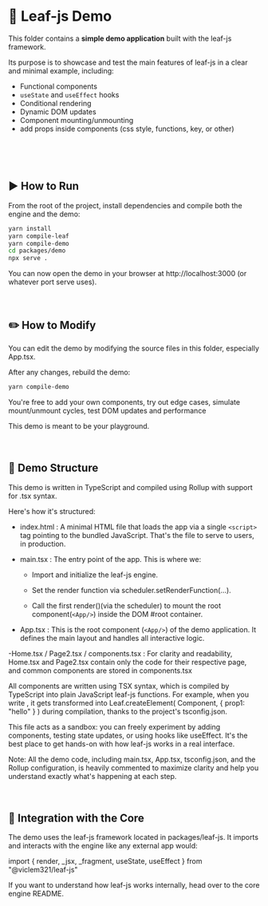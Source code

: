 # 🧪 Leaf-js Demo

This folder contains a **simple demo application** built with the leaf-js framework.

Its purpose is to showcase and test the main features of leaf-js in a clear and minimal example, including:

- Functional components
- `useState` and `useEffect` hooks
- Conditional rendering
- Dynamic DOM updates
- Component mounting/unmounting
- add props inside components (css style, functions, key, or other)

<br><br><br>





## ▶️ How to Run

From the root of the project, install dependencies and compile both the engine and the demo:

```bash
yarn install
yarn compile-leaf
yarn compile-demo
cd packages/demo
npx serve .
```

You can now open the demo in your browser at http://localhost:3000 (or whatever port serve uses).
<br><br><br>







## ✏️ How to Modify

You can edit the demo by modifying the source files in this folder, especially App.tsx.

After any changes, rebuild the demo:

```bash
yarn compile-demo
```

You're free to add your own components, try out edge cases, simulate mount/unmount cycles, test DOM updates and performance

This demo is meant to be your playground.
<br><br><br>







## 🔧 Demo Structure

This demo is written in TypeScript and compiled using Rollup with support for .tsx syntax.

Here's how it's structured:

- index.html :   A minimal HTML file that loads the app via a single `<script>` tag pointing to the bundled JavaScript. That's the file to serve to users, in production.

- main.tsx  :    The entry point of the app. This is where we:

    - Import and initialize the leaf-js engine.

    - Set the render function via scheduler.setRenderFunction(...).

    - Call the first render()(via the scheduler) to mount the root component(`<App/>`) inside the DOM #root container.

- App.tsx  :   This is the root component (`<App/>`) of the demo application. It defines the main layout and handles all interactive logic.

-Home.tsx / Page2.tsx / components.tsx : For clarity and readability, Home.tsx and Page2.tsx contain only the code for their respective page, and common components are stored in components.tsx


All components are written using TSX syntax, which is compiled by TypeScript into plain JavaScript leaf-js functions. For example, when you write <Component prop1="hello"/>, it gets transformed into Leaf.createElement( Component, { prop1: "hello" } ) during compilation, thanks to the project's tsconfig.json.


This file acts as a sandbox: you can freely experiment by adding components, testing state updates, or using hooks like useEffect. It's the best place to get hands-on with how leaf-js works in a real interface.


Note: All the demo code, including main.tsx, App.tsx, tsconfig.json, and the Rollup configuration, is heavily commented to maximize clarity and help you understand exactly what's happening at each step.
<br><br><br>







## 🔄 Integration with the Core

The demo uses the leaf-js framework located in packages/leaf-js. It imports and interacts with the engine like any external app would:

import { render, _jsx, _fragment, useState, useEffect } from "@viclem321/leaf-js"

If you want to understand how leaf-js works internally, head over to the core engine README.
